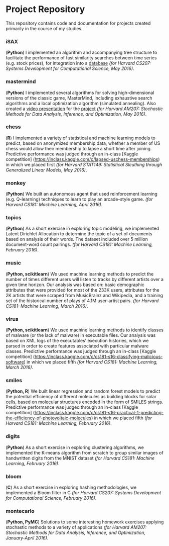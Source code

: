 # Project Repository
This repository contains code and documentation for projects created primarily
in the course of my studies.

### iSAX
(**Python**) I implemented an algorithm and accompanying tree structure to facilitate
the performance of fast similarity searches between time series (e.g. stock
prices), for integration into a
[database](https://github.com/Mynti207/cs207project)
*(for Harvard CS207: Systems
Development for Computational Science, May 2016)*.

### mastermind
(**Python**) I implemented several algorithms for solving high-dimensional versions
of the classic game, MasterMind, including exhaustive search algorithms and a
local optimization algorithm (simulated annealing). Also created a [video
presentation](https://youtu.be/9VpXru8dRGA) for the
[project](https://github.com/dominedo/am207project)
*(for Harvard AM207: Stochastic Methods for Data Analysis, Inference, and
  Optimization, May 2016)*.

### chess
(**R**) I implemented a variety of statistical and machine learning models
to predict, based on anonymized membership data, whether a member of US chess
would allow their membership to lapse a short time after joining. Predictive
performance was judged through an in-class
[Kaggle competition] (https://inclass.kaggle.com/c/lapsed-uschess-memberships)
in which we placed first
*(for Harvard STAT149: Statistical Sleuthing through Generalized Linear
  Models, May 2016)*.

### monkey
(**Python**) We built an autonomous agent that used reinforcement learning
(e.g. Q-learning) techniques to learn to play an arcade-style game.
*(for Harvard CS181: Machine Learning, April 2016)*.

### topics
(**Python**) As a short exercise in exploring topic modeling, we
implemented Latent Dirichlet Allocation to determine the topic of a set of
documents based on analysis of their words. The dataset included over
5 million document-word count pairings.
*(for Harvard CS181: Machine Learning, February 2016)*.

### music
(**Python, scikitlearn**) We used machine learning methods to predict the
number of times different users will listen to tracks by different artists
over a given time horizon. Our analysis was based
on: basic demographic attributes that were provided for most of the 233K users, attributes for the
2K artists that were scraped from MusicBrainz and Wikipedia, and a
training set of the historical
number of plays of 4.1M user-artist pairs.
*(for Harvard CS181: Machine Learning, March 2016)*.

### virus
(**Python, scikitlearn**) We used machine learning methods to identify classes
of malware (or the lack of malware) in executable files. Our analysis was based
on XML logs of the executables’ execution histories, which we parsed in order
to create features associated with particular malware classes. Predictive
performance was judged through an in-class
[Kaggle competition] (https://inclass.kaggle.com/c/cs181-s16-classifying-malicious-software)
in which we placed fifth
*(for Harvard CS181: Machine Learning, March 2016)*.

### smiles
(**Python, R**) We built linear regression and random forest models to
predict the potential
efficiency of different molecules as building blocks for solar cells,
based on molecular structures encoded in the form of SMILES strings.
Predictive performance was judged through an in-class
[Kaggle competition] (https://inclass.kaggle.com/c/cs181-s16-practical-1-predicting-the-efficiency-of-photovoltaic-molecules)
in which we placed fifth
*(for Harvard CS181: Machine Learning, February 2016)*.

### digits
(**Python**) As a short exercise in exploring clustering algorithms, we
implemented the K-means algorithm from scratch to group similar images of
handwritten digits from the MNIST dataset
*(for Harvard CS181: Machine Learning, February 2016)*.

### bloom
(**C**) As a short exercise in exploring hashing methodologies, we
implemented a Bloom filter in C *(for Harvard CS207: Systems
Development for Computational Science, February 2016)*.

### montecarlo
(**Python, PyMC**) Solutions to some interesting homework exercises
applying stochastic methods to a variety of applications
*(for Harvard AM207: Stochastic Methods for Data Analysis, Inference, and
  Optimization, January-April 2016)*.
